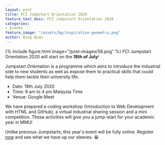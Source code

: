```yaml
---
layout: post
title: FCI Jumpstart Orientation 2020
feature_text_desc: FCI Jumpstart Orientation 2020
categories:
- Events
feature_image: "/assets/bg/inspiration-geometry.png"
author: Bing Quan
---
```


{% include figure.html image="/post-images/56.png" %}
FCI Jumpstart Orientation 2020 will start on the **18th of July**!

Jumpstart Orientation is a programme which aims to introduce the industrial side to new students as well as expose them to practical skills that could help them tackle their university life. 

* Date: 18th July 2020
* Time: 9 am to 4 pm Malaysia Time
* Venue: Google Meet

We have prepared a coding workshop (Introduction to Web Development with HTML and GitHub), a virtual industrial sharing session and a mini competition. These activities will give you a jump-start for your academic year in MMU!

Unlike previous Jumpstarts, this year's event will be fully online. Register <a href="https://docs.google.com/forms/d/e/1FAIpQLSewxcz4-69cj-sHcuBNgpRDCJpkH1amYPQKG17mXhn4h9T-mg/viewform" target="_blank">now</a> and see what we have up our sleeves. 😁
